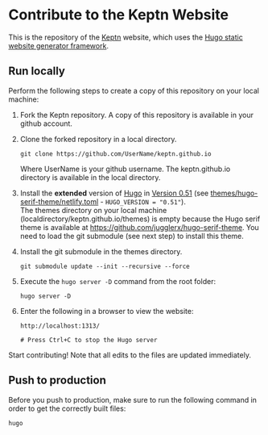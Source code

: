 # Contribute to the Keptn Website

This is the repository of the [Keptn](https://keptn.sh) website, which uses the [Hugo static website generator framework](http://gohugo.io). 

## Run locally

Perform the following steps to create a copy of this repository on your local machine:

1. Fork the Keptn repository.
A copy of this repository is available in your github account.

2. Clone the forked repository in a local directory.
    ```
    git clone https://github.com/UserName/keptn.github.io
    ``` 
	Where UserName is your github username. The keptn.github.io directory is available in the local directory.
	
3. Install the **extended** version of [Hugo](http://gohugo.io) in [Version 0.51](https://github.com/gohugoio/hugo/releases/tag/v0.51) (see [themes/hugo-serif-theme/netlify.toml](themes/hugo-serif-theme/netlify.toml) - `HUGO_VERSION = "0.51"`).  
The themes directory on your local machine (localdirectory/keptn.github.io/themes) is empty because the Hugo serif theme is available at https://github.com/jugglerx/hugo-serif-theme. You need to load the git submodule (see next step) to install this theme.

4. Install the git submodule in the themes directory.
    ```
    git submodule update --init --recursive --force
    ```
5. Execute the `hugo server -D` command from the root folder:
    ```
    hugo server -D    
    ```
6. Enter the following in a browser to view the website:
    ```
    http://localhost:1313/
	
	# Press Ctrl+C to stop the Hugo server
    ```
	
Start contributing! Note that all edits to the files are updated immediately.

## Push to production

Before you push to production, make sure to run the following command in order to get the correctly built files:

```
hugo
```
